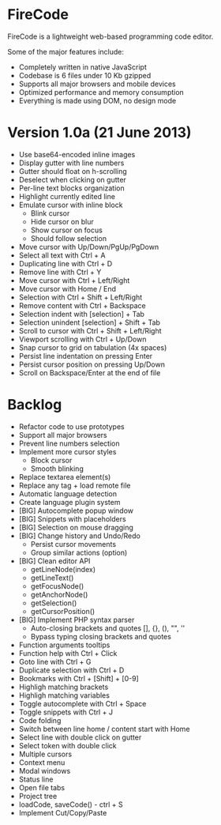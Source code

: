 FireCode
========

FireCode is a lightweight web-based programming code editor.

Some of the major features include:

- Completely written in native JavaScript
- Codebase is 6 files under 10 Kb gzipped
- Supports all major browsers and mobile devices
- Optimized performance and memory consumption
- Everything is made using DOM, no design mode


Version 1.0a (21 June 2013)
===========================

+ Use base64-encoded inline images
+ Display gutter with line numbers
+ Gutter should float on h-scrolling
+ Deselect when clicking on gutter
+ Per-line text blocks organization
+ Highlight currently edited line
+ Emulate cursor with inline block
  + Blink cursor
  + Hide cursor on blur
  + Show cursor on focus
  + Should follow selection
+ Move cursor with Up/Down/PgUp/PgDown
+ Select all text with Ctrl + A
+ Duplicating line with Ctrl + D
+ Remove line with Ctrl + Y
+ Move cursor with Ctrl + Left/Right
+ Move cursor with Home / End
+ Selection with Ctrl + Shift + Left/Right
+ Remove content with Ctrl + Backspace
+ Selection indent with [selection] + Tab
+ Selection unindent [selection] + Shift + Tab
+ Scroll to cursor with Ctrl + Shift + Left/Right
+ Viewport scrolling with Ctrl + Up/Down
+ Snap cursor to grid on tabulation (4x spaces)
+ Persist line indentation on pressing Enter
+ Persist cursor position on pressing Up/Down
+ Scroll on Backspace/Enter at the end of file


Backlog
=======

- Refactor code to use prototypes
- Support all major browsers
- Prevent line numbers selection
- Implement more cursor styles
  - Block cursor
  - Smooth blinking
- Replace textarea element(s)
- Replace any tag + load remote file
- Automatic language detection
- Create language plugin system
- [BIG] Autocomplete popup window
- [BIG] Snippets with placeholders
- [BIG] Selection on mouse dragging
- [BIG] Change history and Undo/Redo
  - Persist cursor movements
  - Group similar actions (option)
- [BIG] Clean editor API
  - getLineNode(index)
  - getLineText()
  - getFocusNode()
  - getAnchorNode()
  - getSelection()
  - getCursorPosition()
- [BIG] Implement PHP syntax parser
  - Auto-closing brackets and quotes [], {}, (), "", ''
  - Bypass typing closing brackets and quotes
- Function arguments tooltips
- Function help with Ctrl + Click
- Goto line with Ctrl + G
- Duplicate selection with Ctrl + D
- Bookmarks with Ctrl + [Shift] + [0-9]
- Highligh matching brackets
- Highligh matching variables
- Toggle autocomplete with Ctrl + Space
- Toggle snippets with Ctrl + J
- Code folding
- Switch between line home / content start with Home
- Select line with double click on gutter
- Select token with double click
- Multiple cursors
- Context menu
- Modal windows
- Status line
- Open file tabs
- Project tree
- loadCode, saveCode() - ctrl + S
- Implement Cut/Copy/Paste
